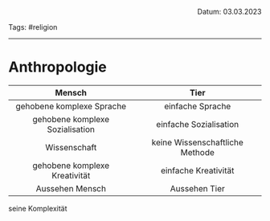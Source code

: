 <p align="right">Datum: 03.03.2023</p>

Tags: #religion 

---
# Anthropologie

Mensch | Tier
:-:|:-:
gehobene komplexe Sprache | einfache Sprache
gehobene komplexe Sozialisation| einfache Sozialisation
Wissenschaft| keine Wissenschaftliche Methode
gehobene komplexe Kreativität| einfache Kreativität
Aussehen Mensch| Aussehen Tier


seine Komplexität